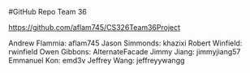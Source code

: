 #GitHub Repo Team 36

https://github.com/aflam745/CS326Team36Project

Andrew Flammia: aflam745
Jason Simmonds: khazixi
Robert Winfield: rwinfield
Owen Gibbons: AlternateFacade
Jimmy Jiang: jimmyjiang57
Emmanuel Kon: emd3v
Jeffrey Wang: jeffreyywangg
